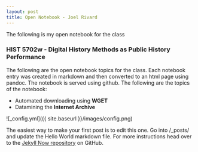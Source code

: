 ```yaml
---
layout: post
title: Open Notebook - Joel Rivard
---
```


The following is my open notebook for the class

### HIST 5702w - Digital History Methods as Public History Performance

The following are the open notebook topics for the class. Each notebook entry was created in markdown and then converted to an html page using pandoc. The notebook is served using github. The following are the topics of the notebook:

* Automated downloading using **WGET**
* Datamining the **Internet Archive**

![_config.yml]({{ site.baseurl }}/images/config.png)

The easiest way to make your first post is to edit this one. Go into /_posts/ and update the Hello World markdown file. For more instructions head over to the [Jekyll Now repository](https://github.com/barryclark/jekyll-now) on GitHub.
